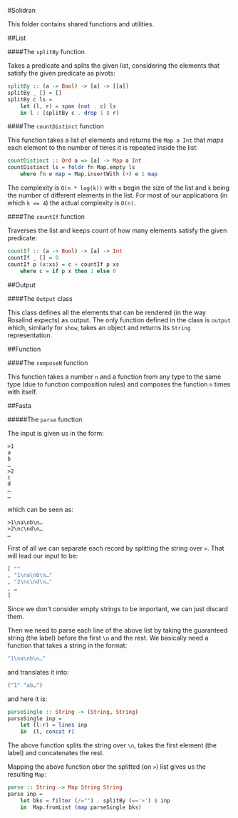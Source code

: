 #Solidran

This folder contains shared functions and utilities.

##List

####The `splitBy` function

Takes a predicate and splits the given list, considering the elements that satisfy the given predicate as pivots:

```haskell
splitBy :: (a -> Bool) -> [a] -> [[a]]
splitBy _ [] = []
splitBy c ls = 
    let (l, r) = span (not . c) ls
    in l : (splitBy c . drop 1 $ r)
```

####The `countDistinct` function

This function takes a list of elements and returns the `Map a Int` that *maps* each element to the number of times it is repeated inside the list:

```haskell
countDistinct :: Ord a => [a] -> Map a Int
countDistinct ls = foldr fn Map.empty ls
    where fn e map = Map.insertWith (+) e 1 map
```

The complexity is `O(n * log(k))` with `n` begin the size of the list and `k` being the number of different elements in the list. For most of our applications (in which `k == 4`) the actual complexity is `O(n)`.

####The `countIf` function

Traverses the list and keeps count of how many elements satisfy the given predicate:


```haskell
countIf :: (a -> Bool) -> [a] -> Int
countIf _ [] = 0
countIf p (x:xs) = c + countIf p xs
    where c = if p x then 1 else 0
```

##Output

####The `Output` class

This class defines all the elements that can be rendered (in the way Rosalind expects) as output. The only function defined in the class is `output` which, similarly for `show`, takes an object and returns its `String` representation.

##Function

####The `composeN` function

This function takes a number `n` and a function from any type to the same type (due to function composition rules) and composes the function `n` times with itself.

##Fasta

#####The `parse` function

The input is given us in the form:

```
>1
a
b
…
>2
c
d
…
…
```

which can be seen as:

```
>1\na\nb\n…
>2\nc\nd\n…
…
```

First of all we can separate each record by splitting the string over `>`. That will lead our input to be:

```haskell
[ ""
, "1\na\nb\n…"
, "2\nc\nd\n…"
, …
]
```

Since we don't consider empty strings to be important, we can just discard them. 

Then we need to parse each line of the above list by taking the guaranteed string (the label) before the first `\n` and the rest. We basically need a function that takes a string in the format:

```haskell
"1\na\nb\n…"
```

and translates it into:

```haskell
("1" "ab…")
```
and here it is:

```haskell
parseSingle :: String -> (String, String)
parseSingle inp =
    let (l:r) = lines inp
    in  (l, concat r)
```

The above function splits the string over `\n`, takes the first element (the label) and concatenates the rest.

Mapping the above function ober the splitted (on `>`) list gives us the resulting `Map`:

```haskell
parse :: String -> Map String String
parse inp = 
    let bks = filter (/="") . splitBy (=='>') $ inp
    in  Map.fromList (map parseSingle bks)
```
